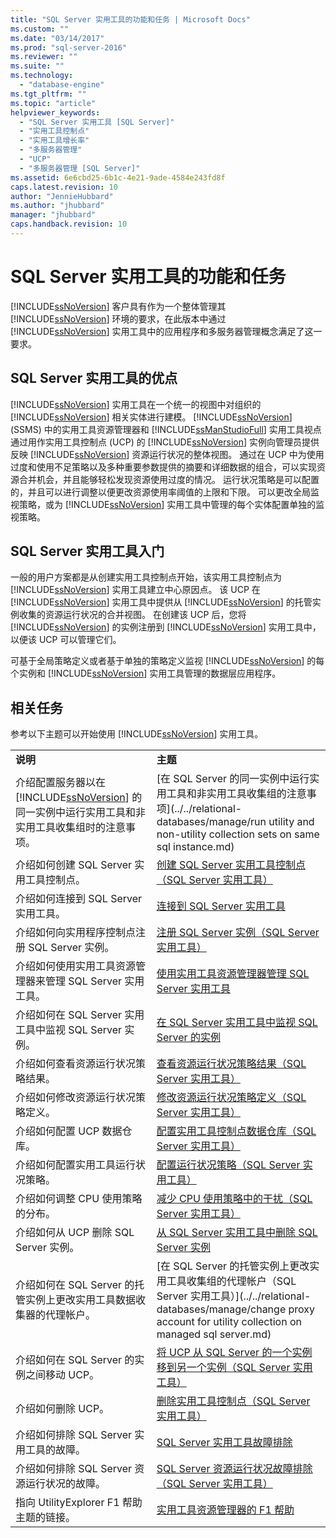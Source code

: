```yaml
---
title: "SQL Server 实用工具的功能和任务 | Microsoft Docs"
ms.custom: ""
ms.date: "03/14/2017"
ms.prod: "sql-server-2016"
ms.reviewer: ""
ms.suite: ""
ms.technology: 
  - "database-engine"
ms.tgt_pltfrm: ""
ms.topic: "article"
helpviewer_keywords: 
  - "SQL Server 实用工具 [SQL Server]"
  - "实用工具控制点"
  - "实用工具增长率"
  - "多服务器管理"
  - "UCP"
  - "多服务器管理 [SQL Server]"
ms.assetid: 6e6cbd25-6b1c-4e21-9ade-4584e243fd8f
caps.latest.revision: 10
author: "JennieHubbard"
ms.author: "jhubbard"
manager: "jhubbard"
caps.handback.revision: 10
---
```

# SQL Server 实用工具的功能和任务
  [!INCLUDE[ssNoVersion](../../includes/ssnoversion-md.md)] 客户具有作为一个整体管理其 [!INCLUDE[ssNoVersion](../../includes/ssnoversion-md.md)] 环境的要求，在此版本中通过 [!INCLUDE[ssNoVersion](../../includes/ssnoversion-md.md)] 实用工具中的应用程序和多服务器管理概念满足了这一要求。  
  
## SQL Server 实用工具的优点  
 [!INCLUDE[ssNoVersion](../../includes/ssnoversion-md.md)] 实用工具在一个统一的视图中对组织的 [!INCLUDE[ssNoVersion](../../includes/ssnoversion-md.md)] 相关实体进行建模。 [!INCLUDE[ssNoVersion](../../includes/ssnoversion-md.md)] (SSMS) 中的实用工具资源管理器和 [!INCLUDE[ssManStudioFull](../../includes/ssmanstudiofull-md.md)] 实用工具视点通过用作实用工具控制点 (UCP) 的 [!INCLUDE[ssNoVersion](../../includes/ssnoversion-md.md)] 实例向管理员提供反映 [!INCLUDE[ssNoVersion](../../includes/ssnoversion-md.md)] 资源运行状况的整体视图。 通过在 UCP 中为使用过度和使用不足策略以及多种重要参数提供的摘要和详细数据的组合，可以实现资源合并机会，并且能够轻松发现资源使用过度的情况。 运行状况策略是可以配置的，并且可以进行调整以便更改资源使用率阈值的上限和下限。 可以更改全局监视策略，或为 [!INCLUDE[ssNoVersion](../../includes/ssnoversion-md.md)] 实用工具中管理的每个实体配置单独的监视策略。  
  
##  <a name="typical_scenarios"></a> SQL Server 实用工具入门  
 一般的用户方案都是从创建实用工具控制点开始，该实用工具控制点为 [!INCLUDE[ssNoVersion](../../includes/ssnoversion-md.md)] 实用工具建立中心原因点。 该 UCP 在 [!INCLUDE[ssNoVersion](../../includes/ssnoversion-md.md)] 实用工具中提供从 [!INCLUDE[ssNoVersion](../../includes/ssnoversion-md.md)] 的托管实例收集的资源运行状况的合并视图。 在创建该 UCP 后，您将 [!INCLUDE[ssNoVersion](../../includes/ssnoversion-md.md)] 的实例注册到 [!INCLUDE[ssNoVersion](../../includes/ssnoversion-md.md)] 实用工具中，以便该 UCP 可以管理它们。  
  
 可基于全局策略定义或者基于单独的策略定义监视 [!INCLUDE[ssNoVersion](../../includes/ssnoversion-md.md)] 的每个实例和 [!INCLUDE[ssNoVersion](../../includes/ssnoversion-md.md)] 实用工具管理的数据层应用程序。  
  
## 相关任务  
 参考以下主题可以开始使用 [!INCLUDE[ssNoVersion](../../includes/ssnoversion-md.md)] 实用工具。  
  
|||  
|-|-|  
|**说明**|**主题**|  
|介绍配置服务器以在 [!INCLUDE[ssNoVersion](../../includes/ssnoversion-md.md)] 的同一实例中运行实用工具和非实用工具收集组时的注意事项。|[在 SQL Server 的同一实例中运行实用工具和非实用工具收集组的注意事项](../../relational-databases/manage/run utility and non-utility collection sets on same sql instance.md)|  
|介绍如何创建 SQL Server 实用工具控制点。|[创建 SQL Server 实用工具控制点（SQL Server 实用工具）](../../relational-databases/manage/create-a-sql-server-utility-control-point-sql-server-utility.md)|  
|介绍如何连接到 SQL Server 实用工具。|[连接到 SQL Server 实用工具](../../relational-databases/manage/connect-to-a-sql-server-utility.md)|  
|介绍如何向实用程序控制点注册 SQL Server 实例。|[注册 SQL Server 实例（SQL Server 实用工具）](../../relational-databases/manage/enroll-an-instance-of-sql-server-sql-server-utility.md)|  
|介绍如何使用实用工具资源管理器来管理 SQL Server 实用工具。|[使用实用工具资源管理器管理 SQL Server 实用工具](../../relational-databases/manage/use-utility-explorer-to-manage-the-sql-server-utility.md)|  
|介绍如何在 SQL Server 实用工具中监视 SQL Server 实例。|[在 SQL Server 实用工具中监视 SQL Server 的实例](../../relational-databases/manage/monitor-instances-of-sql-server-in-the-sql-server-utility.md)|  
|介绍如何查看资源运行状况策略结果。|[查看资源运行状况策略结果（SQL Server 实用工具）](../../relational-databases/manage/view-resource-health-policy-results-sql-server-utility.md)|  
|介绍如何修改资源运行状况策略定义。|[修改资源运行状况策略定义（SQL Server 实用工具）](../../relational-databases/manage/modify-a-resource-health-policy-definition-sql-server-utility.md)|  
|介绍如何配置 UCP 数据仓库。|[配置实用工具控制点数据仓库（SQL Server 实用工具）](../../relational-databases/manage/configure-your-utility-control-point-data-warehouse-sql-server-utility.md)|  
|介绍如何配置实用工具运行状况策略。|[配置运行状况策略（SQL Server 实用工具）](../../relational-databases/manage/configure-health-policies-sql-server-utility.md)|  
|介绍如何调整 CPU 使用策略的分布。|[减少 CPU 使用策略中的干扰（SQL Server 实用工具）](../../relational-databases/manage/reduce-noise-in-cpu-utilization-policies-sql-server-utility.md)|  
|介绍如何从 UCP 删除 SQL Server 实例。|[从 SQL Server 实用工具中删除 SQL Server 实例](../../relational-databases/manage/remove-an-instance-of-sql-server-from-the-sql-server-utility.md)|  
|介绍如何在 SQL Server 的托管实例上更改实用工具数据收集器的代理帐户。|[在 SQL Server 的托管实例上更改实用工具收集组的代理帐户（SQL Server 实用工具）](../../relational-databases/manage/change proxy account for utility collection on managed sql server.md)|  
|介绍如何在 SQL Server 的实例之间移动 UCP。|[将 UCP 从 SQL Server 的一个实例移到另一个实例（SQL Server 实用工具）](../../relational-databases/manage/move-a-ucp-from-one-instance-of-sql-server-to-another-sql-server-utility.md)|  
|介绍如何删除 UCP。|[删除实用工具控制点（SQL Server 实用工具）](../../relational-databases/manage/remove-a-utility-control-point-sql-server-utility.md)|  
|介绍如何排除 SQL Server 实用工具的故障。|[SQL Server 实用工具故障排除](../Topic/Troubleshoot%20the%20SQL%20Server%20Utility.md)|  
|介绍如何排除 SQL Server 资源运行状况的故障。|[SQL Server 资源运行状况故障排除（SQL Server 实用工具）](../../relational-databases/manage/troubleshoot-sql-server-resource-health-sql-server-utility.md)|  
|指向 UtilityExplorer F1 帮助主题的链接。|[实用工具资源管理器的 F1 帮助](../../relational-databases/manage/实用工具资源管理器的-f1-帮助.md)|  
  
  